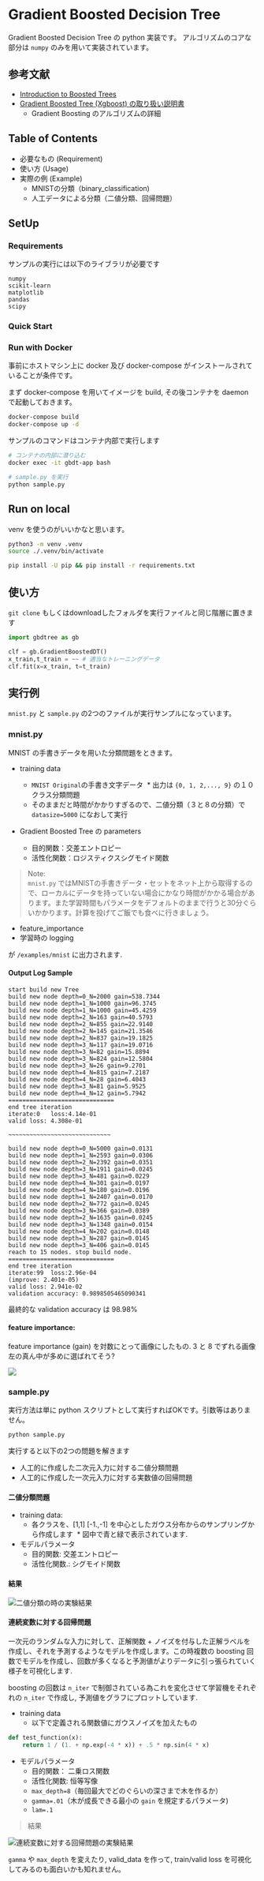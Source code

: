 # Gradient Boosted Decision Tree

Gradient Boosted Decision Tree の python 実装です。
アルゴリズムのコアな部分は `numpy` のみを用いて実装されています。

## 参考文献

* [Introduction to Boosted Trees](http://xgboost.readthedocs.io/en/latest/model.html)
* [Gradient Boosted Tree (Xgboost) の取り扱い説明書](http://qiita.com/nykergoto/items/7922a8a3c1a7b622b935)
  * Gradient Boosting のアルゴリズムの詳細

## Table of Contents

* 必要なもの (Requirement)
* 使い方 (Usage)
* 実際の例 (Example)
  * MNISTの分類（binary_classification)
  * 人工データによる分類（二値分類、回帰問題）

## SetUp

### Requirements

サンプルの実行には以下のライブラリが必要です

```pip
numpy
scikit-learn
matplotlib
pandas
scipy
```

### Quick Start

### Run with Docker

事前にホストマシン上に docker 及び docker-compose がインストールされていることが条件です。

まず docker-compose を用いてイメージを build, その後コンテナを daemon で起動しておきます。

```bash
docker-compose build
docker-compose up -d
```

サンプルのコマンドはコンテナ内部で実行します

```bash
# コンテナの内部に潜り込む
docker exec -it gbdt-app bash

# sample.py を実行
python sample.py
```

## Run on local

venv を使うのがいいかなと思います。

```bash
python3 -m venv .venv
source ./.venv/bin/activate

pip install -U pip && pip install -r requirements.txt
```


## 使い方

`git clone` もしくはdownloadしたフォルダを実行ファイルと同じ階層に置きます

```python
import gbdtree as gb

clf = gb.GradientBoostedDT()
x_train,t_train = ~~ # 適当なトレーニングデータ
clf.fit(x=x_train, t=t_train)
```

## 実行例

`mnist.py` と `sample.py` の2つのファイルが実行サンプルになっています。

### mnist.py

MNIST の手書きデータを用いた分類問題をときます。

* training data
  * `MNIST Original`の手書き文字データ
  * 出力は `{0, 1, 2,..., 9}` の１０クラス分類問題
  * そのままだと時間がかかりすぎるので、二値分類（３と８の分類）で `datasize=5000` になおして実行

* Gradient Boosted Tree の parameters
  * 目的関数：交差エントロピー
  * 活性化関数：ロジスティクスシグモイド関数
  

> Note:  
> `mnist.py` ではMNISTの手書きデータ・セットをネット上から取得するので、ローカルにデータを持っていない場合にかなり時間がかかる場合があります。また学習時間もパラメータをデフォルトのままで行うと30分ぐらいかかります。計算を投げてご飯でも食べに行きましょう。

* feature_importance
* 学習時の logging

が `/examples/mnist` に出力されます.

#### Output Log Sample

```text
start build new Tree
build new node depth=0_N=2000 gain=538.7344
build new node depth=1_N=1000 gain=96.3745
build new node depth=1_N=1000 gain=45.4259
build new node depth=2_N=163 gain=40.5793
build new node depth=2_N=855 gain=22.9140
build new node depth=2_N=145 gain=21.3546
build new node depth=2_N=837 gain=19.1825
build new node depth=3_N=117 gain=19.0716
build new node depth=3_N=82 gain=15.8894
build new node depth=3_N=824 gain=12.5804
build new node depth=3_N=26 gain=9.2701
build new node depth=4_N=815 gain=7.2187
build new node depth=4_N=28 gain=6.4043
build new node depth=3_N=81 gain=5.9525
build new node depth=4_N=12 gain=5.7942
==============================
end tree iteration
iterate:0	loss:4.14e-01
valid loss:	4.308e-01

~~~~~~~~~~~~~~~~~~~~~~~~~~~~~

build new node depth=0_N=5000 gain=0.0131
build new node depth=1_N=2593 gain=0.0306
build new node depth=2_N=2392 gain=0.0351
build new node depth=3_N=1911 gain=0.0245
build new node depth=3_N=481 gain=0.0229
build new node depth=4_N=301 gain=0.0197
build new node depth=4_N=180 gain=0.0196
build new node depth=1_N=2407 gain=0.0170
build new node depth=2_N=772 gain=0.0245
build new node depth=3_N=366 gain=0.0389
build new node depth=2_N=1635 gain=0.0245
build new node depth=3_N=1348 gain=0.0154
build new node depth=4_N=202 gain=0.0148
build new node depth=3_N=287 gain=0.0145
build new node depth=3_N=406 gain=0.0145
reach to 15 nodes. stop build node.
==============================
end tree iteration
iterate:99	loss:2.96e-04
(improve: 2.401e-05)
valid loss:	2.941e-02
validation accuracy: 0.9898505465090341
```

最終的な validation accuracy は 98.98% 

#### feature importance:

feature importance (gain) を対数にとって画像にしたもの. 3 と 8 でずれる画像左の真ん中が多めに選ばれてそう?

![](./example/mnist/feature_importance_img.png)

### sample.py

実行方法は単に python スクリプトとして実行すればOKです。引数等はありません。

```bash
python sample.py
```

実行すると以下の2つの問題を解きます

* 人工的に作成した二次元入力に対する二値分類問題
* 人工的に作成した一次元入力に対する実数値の回帰問題

#### 二値分類問題

* training data:
  * 各クラスを、[1,1] [-1.,-1] を中心としたガウス分布からのサンプリングから作成します
  * 図中で青と緑で表示されています.
* モデルパラメータ
  * 目的関数: 交差エントロピー
  * 活性化関数.: シグモイド関数

#### 結果

![二値分類の時の実験結果](experiment_figures/binary_classification.png)

#### 連続変数に対する回帰問題

一次元のランダムな入力に対して、正解関数 + ノイズを付与した正解ラベルを作成し、それを予測するようなモデルを作成します。この時複数の boosting 回数でモデルを作成し、回数が多くなると予測値がよりデータに引っ張られていく様子を可視化します.

boosting の回数は `n_iter` で制御されている為これを変化させて学習機をそれぞれの `n_iter` で作成し, 予測値をグラフにプロットしています.

* training data
  * 以下で定義される関数値にガウスノイズを加えたもの

```python
def test_function(x):
    return 1 / (1. + np.exp(-4 * x)) + .5 * np.sin(4 * x)
```

* モデルパラメータ
  * 目的関数： 二乗ロス関数
  * 活性化関数: 恒等写像
  * `max_depth=8`（毎回最大でどのぐらいの深さまで木を作るか）
  * `gamma=.01`（木が成長できる最小の `gain` を規定するパラメータ)
  * `lam=.1`

> 結果

![連続変数に対する回帰問題の実験結果](experiment_figures/regression.png)

`gamma` や `max_depth` を変えたり, valid_data を作って, train/valid loss を可視化してみるのも面白いかも知れません。
